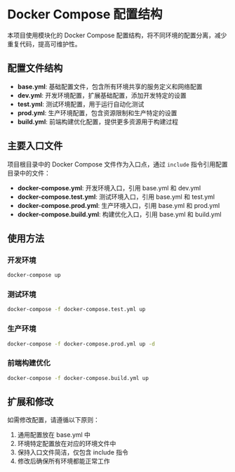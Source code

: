 # Docker Compose 配置结构

本项目使用模块化的 Docker Compose 配置结构，将不同环境的配置分离，减少重复代码，提高可维护性。

## 配置文件结构

- **base.yml**: 基础配置文件，包含所有环境共享的服务定义和网络配置
- **dev.yml**: 开发环境配置，扩展基础配置，添加开发特定的设置
- **test.yml**: 测试环境配置，用于运行自动化测试
- **prod.yml**: 生产环境配置，包含资源限制和生产特定的设置
- **build.yml**: 前端构建优化配置，提供更多资源用于构建过程

## 主要入口文件

项目根目录中的 Docker Compose 文件作为入口点，通过 `include` 指令引用配置目录中的文件：

- **docker-compose.yml**: 开发环境入口，引用 base.yml 和 dev.yml
- **docker-compose.test.yml**: 测试环境入口，引用 base.yml 和 test.yml
- **docker-compose.prod.yml**: 生产环境入口，引用 base.yml 和 prod.yml
- **docker-compose.build.yml**: 构建优化入口，引用 base.yml 和 build.yml

## 使用方法

### 开发环境

```bash
docker-compose up
```

### 测试环境

```bash
docker-compose -f docker-compose.test.yml up
```

### 生产环境

```bash
docker-compose -f docker-compose.prod.yml up -d
```

### 前端构建优化

```bash
docker-compose -f docker-compose.build.yml up
```

## 扩展和修改

如需修改配置，请遵循以下原则：

1. 通用配置放在 base.yml 中
2. 环境特定配置放在对应的环境文件中
3. 保持入口文件简洁，仅包含 include 指令
4. 修改后确保所有环境都能正常工作 
